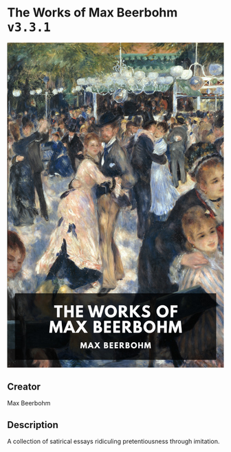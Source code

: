 
# The Works of Max Beerbohm <kbd>v3.3.1</kbd>

<center>
  <img src="./cover-1024.jpg"/>
</center>

## Creator
Max Beerbohm

## Description
A collection of satirical essays ridiculing pretentiousness through imitation.

